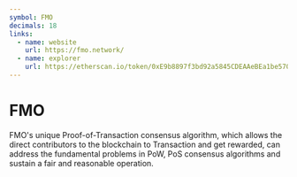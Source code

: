 ```yaml
---
symbol: FMO
decimals: 18
links:
  - name: website
    url: https://fmo.network/
  - name: explorer
    url: https://etherscan.io/token/0xE9b8897f3bd92a5845CDEAAeBEa1be5703D53fe2
---
```


# FMO

FMO's unique Proof-of-Transaction consensus algorithm, which allows the direct contributors to the blockchain to Transaction and get rewarded, can address the fundamental problems in PoW, PoS consensus algorithms and sustain a fair and reasonable operation.
